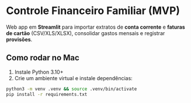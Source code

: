 # Controle Financeiro Familiar (MVP)

Web app em **Streamlit** para importar extratos de **conta corrente** e **faturas de cartão** (CSV/XLS/XLSX), consolidar gastos mensais e registrar **provisões**.

## Como rodar no Mac

1. Instale Python 3.10+  
2. Crie um ambiente virtual e instale dependências:

```bash
python3 -m venv .venv && source .venv/bin/activate
pip install -r requirements.txt
